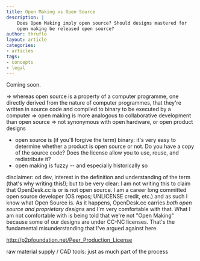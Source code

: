 ```yaml
---
title: Open Making vs Open Source
description: |
    Does Open Making imply open source? Should designs mastered for
    open making be released open source?
author: thruflo
layout: article
categories:
- articles
tags:
- concepts
- legal
---
```

  
Coming soon.

=> whereas open source is a property of a computer programme, one directly
   derived from the nature of computer programmes, that they're written in
   source code and compiled to binary to be executed by a computer
=> open making is more analogous to collaborative development than open source
=> not synonymous with open hardware, or open product designs


* open source is (if you'll forgive the term) binary: it's very easy to determine
  whether a product is open source or not. Do you have a copy of the source code?
  Does the license allow you to use, reuse, and redistribute it?
* open making is fuzzy -- and especially historically so


disclaimer: od dev, interest in the definition and understanding of the term
(that's why writing this!); but to be very clear: I am not writing this to
claim that OpenDesk.cc is or is not open source. I am a career long committed
open source developer (OS repos; UNLICENSE credit, etc.) and as such I know
what Open Source is. As it happens, OpenDesk.cc carries *both open source and
proprietary designs* and I'm very comfortable with that. What I am not
comfortable with is being told that we're not "Open Making" because some of
our designs are under CC-NC licenses. That's the fundamental misunderstanding
that I've argued against here.


http://p2pfoundation.net/Peer_Production_License

raw material supply / CAD tools: just as much part of the process

